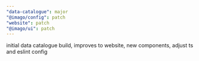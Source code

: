 ```yaml
---
"data-catalogue": major
"@imago/config": patch
"website": patch
"@imago/ui": patch
---
```


initial data catalogue build, improves to website, new components, adjust ts and eslint config
  